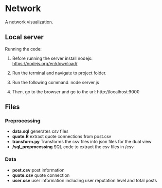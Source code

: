 # Network

A network visualization.

## Local server
Running the code:
1. Before running the server install nodejs: https://nodejs.org/en/download/ 

2. Run the terminal and navigate to project folder.

3. Run the following command:
    node server.js

4. Then, go to the browser and go to the url: http://localhost:9000 


## Files
### Preprocessing
* **data.sql** generates csv files
* **quote.R** extract quote connections from post.csv
* **transform.py** Transforms the csv files into json files for the dual view
* **/sql_preprocessing** SQL code to extract the csv files in /csv


### Data
* **post.csv** post information
* **quote.csv** quote connection
* **user.csv** user information including user reputation level and total posts

		
